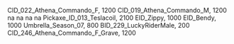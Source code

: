 CID_022_Athena_Commando_F, 1200
CID_019_Athena_Commando_M, 1200
na
na
na
na
Pickaxe_ID_013_Teslacoil, 2100
EID_Zippy, 1000
EID_Bendy, 1000
Umbrella_Season_07, 800
BID_229_LuckyRiderMale, 200
CID_246_Athena_Commando_F_Grave, 1200
